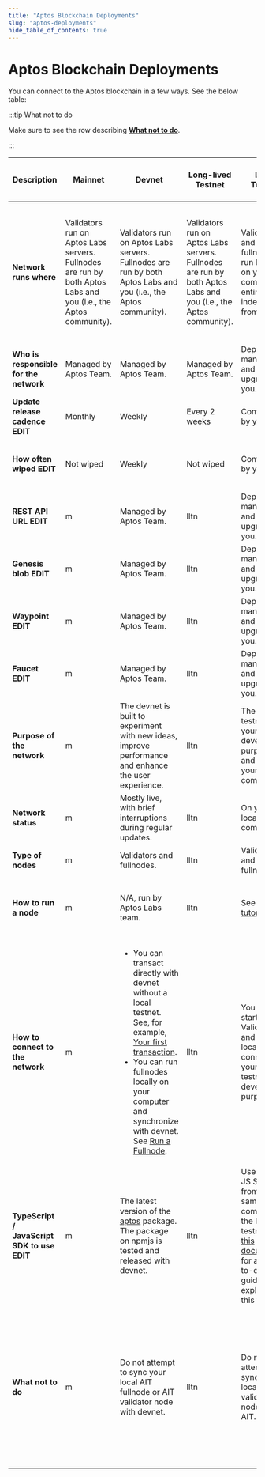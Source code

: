 ```yaml
---
title: "Aptos Blockchain Deployments"
slug: "aptos-deployments"
hide_table_of_contents: true
---
```


# Aptos Blockchain Deployments

You can connect to the Aptos blockchain in a few ways. See the below table:

:::tip What not to do

Make sure to see the row describing [**What not to do**](#what-not-to-do).

:::

|Description | Mainnet | Devnet | Long-lived Testnet | Local Testnet | Aptos Incentivized Testnet (AIT)|
|---|---|---|---|---|---|
|**Network runs where**| Validators run on Aptos Labs servers. Fullnodes are run by both Aptos Labs and you (i.e., the Aptos community). |Validators run on Aptos Labs servers. Fullnodes are run by both Aptos Labs and you (i.e., the Aptos community).|Validators run on Aptos Labs servers. Fullnodes are run by both Aptos Labs and you (i.e., the Aptos community). | Validators and fullnodes run locally on your computer, entirely independent from devnet. | Some Validators run on Aptos servers, others are run by the Aptos community. Fullnodes are run by Aptos Labs and the community.|
|**Who is responsible for the network**| Managed by Aptos Team. |Managed by Aptos Team. | Managed by Aptos Team. |Deployed, managed and upgraded by you.| Managed by Aptos Labs and the community.|
|**Update release cadence EDIT**| Monthly |Weekly |Every 2 weeks |Controlled by you.| Managed by Aptos Labs and the community.|
|**How often wiped EDIT**| Not wiped |Weekly | Not wiped |Controlled by you.| Wiped permanently after AIT progra concludes.|
|**REST API URL EDIT**| m |Managed by Aptos Team. | lltn |Deployed, managed and upgraded by you.| Managed by Aptos Labs and the community.|
|**Genesis blob EDIT**| m |Managed by Aptos Team. | lltn |Deployed, managed and upgraded by you.| Managed by Aptos Labs and the community.|
|**Waypoint EDIT**| m |Managed by Aptos Team. | lltn |Deployed, managed and upgraded by you.| Managed by Aptos Labs and the community.|
|**Faucet EDIT**| m |Managed by Aptos Team. | lltn |Deployed, managed and upgraded by you.| Managed by Aptos Labs and the community.|
|**Purpose of the network**| m |The devnet is built to experiment with new ideas, improve performance and enhance the user experience.|lltn | The local testnet is for your development purposes and runs on your local computer.| For executing the Aptos Incentivized Testnet programs for the community.|
|**Network status**| m |Mostly live, with brief interruptions during regular updates. |lltn | On your local computer. | **Live only during Incentivized Testnet drives**. |
|**Type of nodes** |m |Validators and fullnodes. |lltn | Validators and fullnodes. | Validators and fullnodes.|
|**How to run a node**| m |N/A, run by Aptos Labs team. |lltn | See the [tutorial](local-testnet/using-cli-to-run-a-local-testnet.md). | See the node deployment guides (ADD-LINK).|
|**How to connect to the network**|m |<ul><li> You can transact directly with devnet without a local testnet. See, for example, [Your first transaction](../tutorials/first-transaction.md).</li><li> You can run fullnodes locally on your computer and synchronize with devnet. See [Run a Fullnode](/nodes/full-node/public-fullnode).</li></ul>|lltn | You can start a Validator and fullnode locally and connect with your local testnet for development purposes. | You must start both a local AIT validator node locally to connect to the AIT. Optionally, fullnodes can also be run locally and connected to AIT.|
|**TypeScript / JavaScript SDK to use EDIT**|m |The latest version of the [aptos](https://www.npmjs.com/package/aptos) package. The package on npmjs is tested and released with devnet. | lltn |Use the TS / JS SDK built from the same commit as the local testnet. See [this document](../guides/local-testnet-dev-flow) for an end-to-end guide explaining this flow. | N/A, do not develop against AIT. |
|<span id="what-not-to-do">**What not to do**</span>| m |Do not attempt to sync your local AIT fullnode or AIT validator node with devnet. |lltn | Do not attempt to sync your local testnet validator node with AIT. | Make sure you deploy your local AIT fullnode, AIT validator node and AIT validator fullnode in the test mode, and follow the instructions in the node deployment guides (ADD LINK).|

